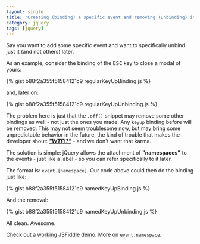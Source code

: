 ```yaml
---
layout: single
title: 'Creating (binding) a specific event and removing (unbinding) it only'
category: jquery
tags: [jquery]
---
```

Say you want to add some specific event and want to specifically unbind just it (and not others) later.
<!--more-->

As an example, consider the binding of the <kbd>ESC</kbd> key to close a modal of yours:

{% gist b88f2a355f51584121c9 regularKeyUpBinding.js %}

and, later on:

{% gist b88f2a355f51584121c9 regularKeyUpUnbinding.js %}

The problem here is just that the `.off()` snippet may remove some other bindings as well - not just the ones you made. Any `keyup` binding before will be removed. This may not seem troublesome now, but may bring some unpredictable behavior in the future, the kind of trouble that makes the developer shout: [***"WTF!?"***](https://pbs.twimg.com/media/BxxptxuIUAAgMGr.jpg:large) - and we don't want that karma.

The solution is simple: jQuery allows the attachment of **"namespaces"** to the events - just like a label - so you can refer specifically to it later.

The format is: `event.[namespace]`.
Our code above could then do the binding just like:

{% gist b88f2a355f51584121c9 namedKeyUpBinding.js %}

And the removal:

{% gist b88f2a355f51584121c9 namedKeyUpUnbinding.js %}

All clean. Awesome.

Check out a [working JSFiddle demo](http://jsfiddle.net/acdcjunior/79ms0xp6/).
More on [`event.namespace`](http://api.jquery.com/event.namespace/).
